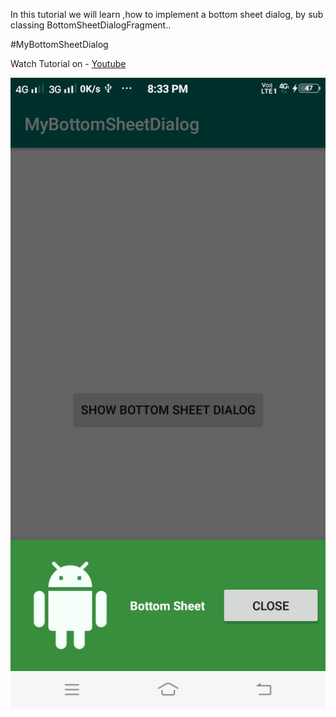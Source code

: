   In this tutorial we will learn ,how to implement a bottom sheet dialog, by sub classing BottomSheetDialogFragment..

#MyBottomSheetDialog


Watch Tutorial on -
[Youtube](https://www.youtube.com/codingwithdev)

![GitHub Logo](/bottom_sheet.jpg)
